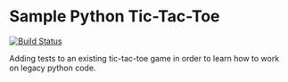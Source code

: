 # Sample Python Tic-Tac-Toe

[![Build Status](https://travis-ci.org/sample-tic-tac-toe/sample-tic-tac-toe.svg?branch=master)](https://travis-ci.org/pairing4good/sample-tic-tac-toe)

Adding tests to an existing tic-tac-toe game in order to learn how to work on legacy python code.